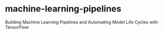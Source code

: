 # machine-learning-pipelines
Building Machine Learning Pipelines and Automating Model Life Cycles with TensorFlow
